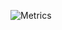 ![Metrics](https://metrics.lecoq.io/notmayo?template=classic&base.metadata=0&base.indepth=false&base.hireable=false&config.timezone=America%2FChicago)
